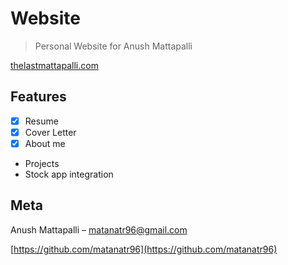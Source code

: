 # Website
> Personal Website for Anush Mattapalli

[thelastmattapalli.com](http://www.thelastmattapalli.com)

## Features

- [x] Resume
- [x] Cover Letter
- [x] About me
- Projects
- Stock app integration

## Meta

Anush Mattapalli – matanatr96@gmail.com

[https://github.com/matanatr96](https://github.com/matanatr96)